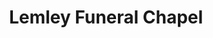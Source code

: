 ---
title: "Lemley Funeral Chapel"
url: /sedro-woolley/lemley-funeral-chapel/
shop: Bestattungen
---
